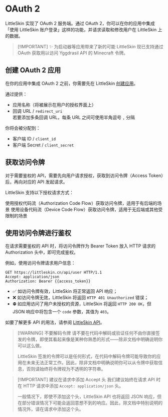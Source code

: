 # OAuth 2

<!--@include: ../for-experts.template.md-->

LittleSkin 实现了 OAuth 2 服务端。通过 OAuth 2，你可以在你的应用中集成「使用 LittleSkin 账户登录」这样的功能，并请求读取和修改用户在 LittleSkin 上的数据。

> [!IMPORTANT] ✨ 为启动器等应用带来了新的可能
> LittleSkin 现已支持通过 OAuth 获取用以访问 Yggdrasil API 的 Minecraft 令牌。

## 创建 OAuth 2 应用

在你的应用中集成 OAuth 2 之前，你需要先在 LittleSkin [<BSSection>创建应用</BSSection>](https://littleskin.cn/user/oauth/manage)。

通过提供：

- 应用名称（将被展示在用户的授权界面上）
- 回调 URL / `redirect_uri`  
  若要添加多条回调 URL，每条 URL 之间可使用半角逗号 `,` 分隔

你将会被分配到：

- 客户端 ID / `client_id`
- 客户端 Secret / `client_secret`

## 获取访问令牌

对于需要鉴权的 API，需要先向用户请求授权，获取到访问令牌（Access Token）后，再向对应的 API 发起请求。

LittleSkin 支持以下授权请求方式：

<NCard title="授权代码授予（Authorization Code Grant）" link="./authorization-code-grant" target="_blank">
使用授权代码流（Authorization Code Flow）获取访问令牌，适用于有后端的场景
</NCard>

<NCard title="设备授权授予（Device Authorization Grant）" link="./device-authorization-grant" target="_blank">
使用设备代码流（Device Code Flow）获取访问令牌，适用于无后端或其他受限制的场景
</NCard>

## 使用访问令牌进行鉴权

在请求需要鉴权的 API 时，将访问令牌作为 Bearer Token 放入 HTTP 请求的 Authorization 头中，即可完成鉴权。

例如，使用访问令牌请求用户信息：

```http
GET https://littleskin.cn/api/user HTTP/1.1
Accept: application/json
Authorization: Bearer {{access_token}}
```

- ✅ 如访问令牌有效，LittleSkin 将正常返回 API 响应；
- ❌  如访问令牌无效，LittleSkin 将返回 `HTTP 401 Unauthorized` 错误；
- ⛔ 如应用访问了用户未授权的资源，LittleSkin 将返回 `HTTP 200 OK`，但 JSON 响应中将包含一个 `code` 参数，其值为 `403`。

如要了解更多 API 的用法，请参阅 [LittleSkin API](../api.md)。

> [!WARNING] 不要解码令牌
> 请不要在代码中解码或验证任何不由你直接签发的令牌，即使其看起来像是某种你熟悉的形式——除非文档中明确说明你可以这么做。
> 
> LittleSkin 签发的令牌可以是任何形式，在代码中解码令牌可能导致你的应用在未来无法正常工作。因此，除非文档中明确说明你可以从令牌中获取信息，否则请始终将令牌视为不透明的字符串。

> [!IMPORTANT] 建议在请求中添加 Accept 头
> 我们建议始终在请求 API 时在 HTTP 请求中添加 `Accept: application/json` 头。
>
> 一般情况下，即使不添加这个头，LittleSkin API 也将返回 JSON 响应，但在部分错误情况下可能会返回意想不到的响应。因此，除文档中特别说明的情况外，请在请求中添加这个头。
